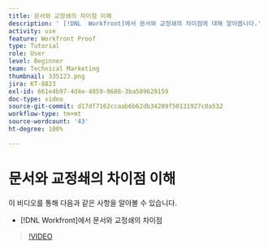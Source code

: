 ```yaml
---
title: 문서와 교정쇄의 차이점 이해
description: ' [!DNL  Workfront]에서 문서와 교정쇄의 차이점에 대해 알아봅니다.'
activity: use
feature: Workfront Proof
type: Tutorial
role: User
level: Beginner
team: Technical Marketing
thumbnail: 335123.png
jira: KT-8823
exl-id: 661e4b97-4d4e-4859-9688-3ba509629159
doc-type: video
source-git-commit: d17df7162ccaab6b62db34209f50131927c0a532
workflow-type: tm+mt
source-wordcount: '43'
ht-degree: 100%

---
```


# 문서와 교정쇄의 차이점 이해

이 비디오를 통해 다음과 같은 사항을 알아볼 수 있습니다.

* [!DNL Workfront]에서 문서와 교정쇄의 차이점

>[!VIDEO](https://video.tv.adobe.com/v/335123/?quality=12&learn=on&enablevpops)
